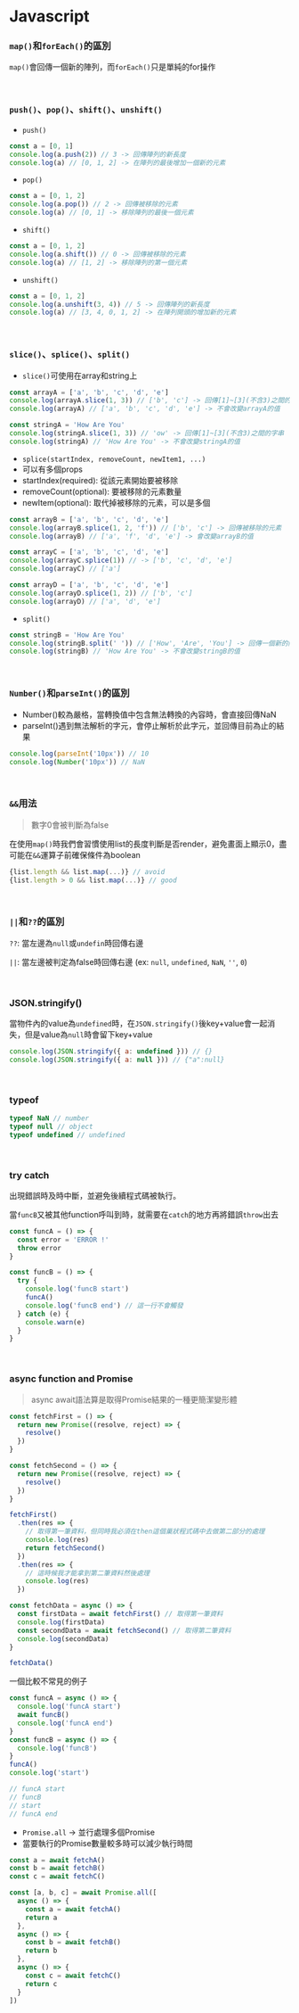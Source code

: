 # Javascript

### `map()`和`forEach()`的區別

`map()`會回傳一個新的陣列，而`forEach()`只是單純的for操作

<br>

### `push()`、`pop()`、`shift()`、`unshift()`

- `push()`
```js
const a = [0, 1]
console.log(a.push(2)) // 3 -> 回傳陣列的新長度
console.log(a) // [0, 1, 2] -> 在陣列的最後增加一個新的元素
```

- `pop()`
```js
const a = [0, 1, 2]
console.log(a.pop()) // 2 -> 回傳被移除的元素
console.log(a) // [0, 1] -> 移除陣列的最後一個元素
```

- `shift()`
```js
const a = [0, 1, 2]
console.log(a.shift()) // 0 -> 回傳被移除的元素
console.log(a) // [1, 2] -> 移除陣列的第一個元素
```

- `unshift()`
```js
const a = [0, 1, 2]
console.log(a.unshift(3, 4)) // 5 -> 回傳陣列的新長度
console.log(a) // [3, 4, 0, 1, 2] -> 在陣列開頭的增加新的元素
```

<br>

### `slice()`、`splice()`、`split()`

- `slice()`可使用在array和string上
```js
const arrayA = ['a', 'b', 'c', 'd', 'e']
console.log(arrayA.slice(1, 3)) // ['b', 'c'] -> 回傳[1]~[3](不含3)之間的元素
console.log(arrayA) // ['a', 'b', 'c', 'd', 'e'] -> 不會改變arrayA的值
```
```js
const stringA = 'How Are You'
console.log(stringA.slice(1, 3)) // 'ow' -> 回傳[1]~[3](不含3)之間的字串
console.log(stringA) // 'How Are You' -> 不會改變stringA的值
```

- `splice(startIndex, removeCount, newItem1, ...)`
- 可以有多個props
- startIndex(required): 從該元素開始要被移除
- removeCount(optional): 要被移除的元素數量
- newItem(optional): 取代掉被移除的元素，可以是多個
```js
const arrayB = ['a', 'b', 'c', 'd', 'e']
console.log(arrayB.splice(1, 2, 'f')) // ['b', 'c'] -> 回傳被移除的元素
console.log(arrayB) // ['a', 'f', 'd', 'e'] -> 會改變arrayB的值
```
```js
const arrayC = ['a', 'b', 'c', 'd', 'e']
console.log(arrayC.splice(1)) // -> ['b', 'c', 'd', 'e']
console.log(arrayC) // ['a']
```
```js
const arrayD = ['a', 'b', 'c', 'd', 'e']
console.log(arrayD.splice(1, 2)) // ['b', 'c']
console.log(arrayD) // ['a', 'd', 'e']
```

- `split()`
```js
const stringB = 'How Are You'
console.log(stringB.split(' ')) // ['How', 'Are', 'You'] -> 回傳一個新的陣列，以傳入的分割字串將原本的字串分割
console.log(stringB) // 'How Are You' -> 不會改變stringB的值
```

<br>

### `Number()`和`parseInt()`的區別
  - Number()較為嚴格，當轉換值中包含無法轉換的內容時，會直接回傳NaN
  - parseInt()遇到無法解析的字元，會停止解析於此字元，並回傳目前為止的結果

```js
console.log(parseInt('10px')) // 10
console.log(Number('10px')) // NaN
```
<br>

### `&&`用法

>數字0會被判斷為false

在使用`map()`時我們會習慣使用list的長度判斷是否render，避免畫面上顯示0，盡可能在`&&`運算子前確保條件為boolean

```js
{list.length && list.map(...)} // avoid
{list.length > 0 && list.map(...)} // good
```
<br>

### `||`和`??`的區別

`??`: 當左邊為`null`或`undefin`時回傳右邊

`||`: 當左邊被判定為false時回傳右邊 (ex: `null`, `undefined`, `NaN`, `''`, `0`)

<br>

### JSON.stringify()

當物件內的value為`undefined`時，在`JSON.stringify()`後key+value會一起消失，但是value為`null`時會留下key+value

```js
console.log(JSON.stringify({ a: undefined })) // {}
console.log(JSON.stringify({ a: null })) // {"a":null}
```
<br>

### typeof

```js
typeof NaN // number
typeof null // object
typeof undefined // undefined
```

<br>

### try catch

出現錯誤時及時中斷，並避免後續程式碼被執行。

當`funcB`又被其他function呼叫到時，就需要在`catch`的地方再將錯誤`throw`出去

```js
const funcA = () => {
  const error = 'ERROR !'
  throw error
}

const funcB = () => {
  try {
    console.log('funcB start')
    funcA()
    console.log('funcB end') // 這一行不會觸發
  } catch (e) {
    console.warn(e)
  }
}
```

<br>

### async function and Promise

>async await語法算是取得Promise結果的一種更簡潔變形體

```js
const fetchFirst = () => {
  return new Promise((resolve, reject) => {
    resolve()
  })
}

const fetchSecond = () => {
  return new Promise((resolve, reject) => {
    resolve()
  })
}

fetchFirst()
  .then(res => {
    // 取得第一筆資料，但同時我必須在then這個巢狀程式碼中去做第二部分的處理
    console.log(res)
    return fetchSecond()
  })
  .then(res => {
    // 這時候我才能拿到第二筆資料然後處理
    console.log(res)
  })

const fetchData = async () => {
  const firstData = await fetchFirst() // 取得第一筆資料
  console.log(firstData)
  const secondData = await fetchSecond() // 取得第二筆資料
  console.log(secondData)
}

fetchData()
```

一個比較不常見的例子
```js
const funcA = async () => {
  console.log('funcA start')
  await funcB()
  console.log('funcA end')
}
const funcB = async () => {
  console.log('funcB')
}
funcA()
console.log('start')

// funcA start
// funcB
// start
// funcA end
```

- `Promise.all` -> 並行處理多個Promise
- 當要執行的Promise數量較多時可以減少執行時間

```js
const a = await fetchA()
const b = await fetchB()
const c = await fetchC()

const [a, b, c] = await Promise.all([
  async () => {
    const a = await fetchA()
    return a
  },
  async () => {
    const b = await fetchB()
    return b
  },
  async () => {
    const c = await fetchC()
    return c
  }
])
```

<br>